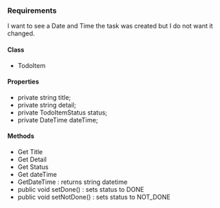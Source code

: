 ### Requirements
I want to see a Date and Time the task was created but I do not want it changed.

#### Class
- TodoItem

#### Properties
- private string title;
- private string detail;
- private TodoItemStatus status;
- private DateTime dateTime;


#### Methods
- Get Title
- Get Detail
- Get Status
- Get dateTime
- GetDateTime : returns string datetime
- public void setDone() : sets status to DONE
- public void setNotDone() : sets status to NOT_DONE